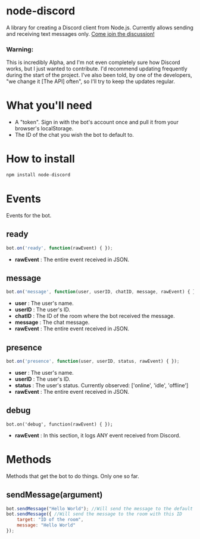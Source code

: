 # node-discord
A library for creating a Discord client from Node.js. Currently allows sending and receiving text messages only. [Come join the discussion!](https://discord.gg/0MvHMfHcTKVVmIGP)

### Warning:
This is incredibly Alpha, and I'm not even completely sure how Discord works, but I just wanted to contribute. I'd recommend updating frequently during the start of the project. I've also been told, by one of the developers, "we change it [The API] often", so I'll try to keep the updates regular.

# What you'll need
* A "token". Sign in with the bot's account once and pull it from your browser's localStorage.
* The ID of the chat you wish the bot to default to.

# How to install

````javascript
npm install node-discord
````

# Events
Events for the bot.

## ready
````javascript
bot.on('ready', function(rawEvent) { });
````
* **rawEvent** : The entire event received in JSON.

## message
````javascript
bot.on('message', function(user, userID, chatID, message, rawEvent) { });
````

* **user** : The user's name.
* **userID** : The user's ID.
* **chatID** : The ID of the room where the bot received the message.
* **message** : The chat message.
* **rawEvent** : The entire event received in JSON.

## presence
````javascript
bot.on('presence', function(user, userID, status, rawEvent) { });
````
* **user** : The user's name.
* **userID** : The user's ID.
* **status** : The user's status. Currently observed: ['online', 'idle', 'offline']
* **rawEvent** : The entire event received in JSON.

## debug
````
bot.on('debug', function(rawEvent) { });
````
* **rawEvent** : In this section, it logs ANY event received from Discord.

# Methods
Methods that get the bot to do things. Only one so far.

## sendMessage(argument)
````javascript
bot.sendMessage("Hello World"); //Will send the message to the default chat defined above.
bot.sendMessage({ //Will send the message to the room with this ID
	target: "ID of the room",
	message: "Hello World"
});
````